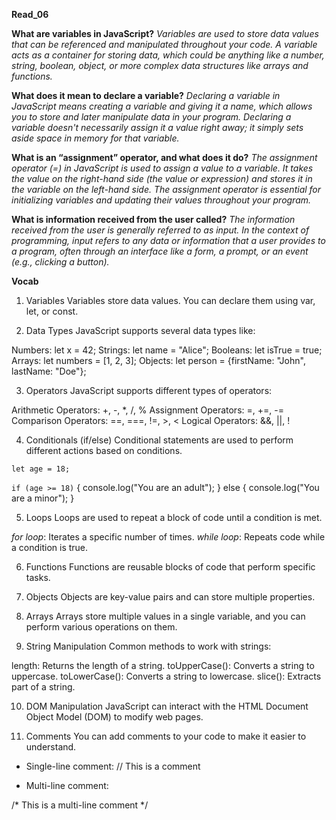 **Read_06**

**What are variables in JavaScript?** *Variables are used to store data values that can be referenced and manipulated throughout your code. A variable acts as a container for storing data, which could be anything like a number, string, boolean, object, or more complex data structures like arrays and functions.*

**What does it mean to declare a variable?**  *Declaring a variable in JavaScript means creating a variable and giving it a name, which allows you to store and later manipulate data in your program. Declaring a variable doesn't necessarily assign it a value right away; it simply sets aside space in memory for that variable.*

**What is an “assignment” operator, and what does it do?** *The assignment operator (=) in JavaScript is used to assign a value to a variable. It takes the value on the right-hand side (the value or expression) and stores it in the variable on the left-hand side. The assignment operator is essential for initializing variables and updating their values throughout your program.*

**What is information received from the user called?** *The information received from the user is generally referred to as input. In the context of programming, input refers to any data or information that a user provides to a program, often through an interface like a form, a prompt, or an event (e.g., clicking a button).*

**Vocab**
1. Variables
Variables store data values. You can declare them using var, let, or const.

2.  Data Types
JavaScript supports several data types like:

Numbers: let x = 42;
Strings: let name = "Alice";
Booleans: let isTrue = true;
Arrays: let numbers = [1, 2, 3];
Objects: let person = {firstName: "John", lastName: "Doe"};

3.  Operators
JavaScript supports different types of operators:

Arithmetic Operators: +, -, *, /, %
Assignment Operators: =, +=, -=
Comparison Operators: ==, ===, !=, >, <
Logical Operators: &&, ||, !

4.  Conditionals (if/else)
Conditional statements are used to perform different actions based on conditions.

`let age = 18;`

`if (age >= 18)` {
  console.log("You are an adult");
} else {
  console.log("You are a minor");
}

5. Loops
Loops are used to repeat a block of code until a condition is met.

*for loop*: Iterates a specific number of times.
*while loop*: Repeats code while a condition is true.

6. Functions
Functions are reusable blocks of code that perform specific tasks.

7. Objects
Objects are key-value pairs and can store multiple properties.

8. Arrays
Arrays store multiple values in a single variable, and you can perform various operations on them.

9. String Manipulation
Common methods to work with strings:

length: Returns the length of a string.
toUpperCase(): Converts a string to uppercase.
toLowerCase(): Converts a string to lowercase.
slice(): Extracts part of a string.

10. DOM Manipulation
JavaScript can interact with the HTML Document Object Model (DOM) to modify web pages.

11. Comments
You can add comments to your code to make it easier to understand.

- Single-line comment: // This is a comment

- Multi-line comment:

/*
  This is a multi-line comment
*/
